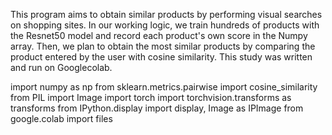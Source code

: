This program aims to obtain similar products by performing visual searches on shopping sites.
In our working logic, we train hundreds of products with the Resnet50 model and record each product's own score in the Numpy array.
Then, we plan to obtain the most similar products by comparing the product entered by the user with cosine similarity.
This study was written and run on Googlecolab.

import numpy as np
from sklearn.metrics.pairwise import cosine_similarity
from PIL import Image
import torch
import torchvision.transforms as transforms
from IPython.display import display, Image as IPImage
from google.colab import files 
